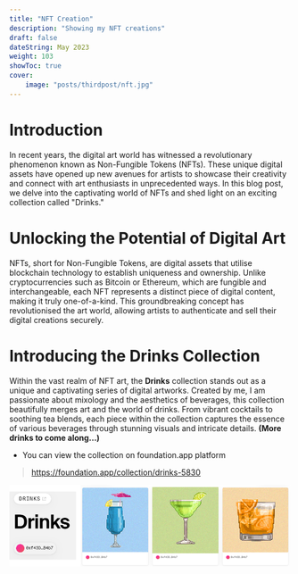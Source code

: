 ```yaml
---
title: "NFT Creation"
description: "Showing my NFT creations"
draft: false
dateString: May 2023
weight: 103
showToc: true 
cover:
    image: "posts/thirdpost/nft.jpg"
---
```


# Introduction
In recent years, the digital art world has witnessed a revolutionary phenomenon known as Non-Fungible Tokens (NFTs). These unique digital assets have opened up new avenues for artists to showcase their creativity and connect with art enthusiasts in unprecedented ways. In this blog post, we delve into the captivating world of NFTs and shed light on an exciting collection called "Drinks."

# Unlocking the Potential of Digital Art
NFTs, short for Non-Fungible Tokens, are digital assets that utilise blockchain technology to establish uniqueness and ownership. Unlike cryptocurrencies such as Bitcoin or Ethereum, which are fungible and interchangeable, each NFT represents a distinct piece of digital content, making it truly one-of-a-kind. This groundbreaking concept has revolutionised the art world, allowing artists to authenticate and sell their digital creations securely.

# Introducing the Drinks Collection
Within the vast realm of NFT art, the **Drinks** collection stands out as a unique and captivating series of digital artworks. Created by me, I am passionate about mixology and the aesthetics of beverages, this collection beautifully merges art and the world of drinks. From vibrant cocktails to soothing tea blends, each piece within the collection captures the essence of various beverages through stunning visuals and intricate details. **(More drinks to come along...)**

- You can view the collection on foundation.app platform

>https://foundation.app/collection/drinks-5830

![](/posts/thirdpost/NFTdemo.png)